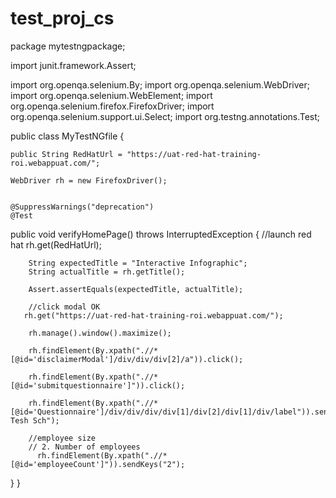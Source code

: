# test_proj_cs
package mytestngpackage;

import junit.framework.Assert;

import org.openqa.selenium.By;
import org.openqa.selenium.WebDriver;
import org.openqa.selenium.WebElement;
import org.openqa.selenium.firefox.FirefoxDriver;
import org.openqa.selenium.support.ui.Select;
import org.testng.annotations.Test;

public class MyTestNGfile 
{
  
	public String RedHatUrl = "https://uat-red-hat-training-roi.webappuat.com/";
	
	WebDriver rh = new FirefoxDriver();
	
	
	@SuppressWarnings("deprecation")
	@Test
  public void verifyHomePage() throws InterruptedException
  {
		//launch red hat
		rh.get(RedHatUrl);
		
		String expectedTitle = "Interactive Infographic";
		String actualTitle = rh.getTitle();
		
		Assert.assertEquals(expectedTitle, actualTitle);
		
		//click modal OK		
       rh.get("https://uat-red-hat-training-roi.webappuat.com/");
		
		rh.manage().window().maximize();
		
		rh.findElement(By.xpath(".//*[@id='disclaimerModal']/div/div/div[2]/a")).click();
		
		rh.findElement(By.xpath(".//*[@id='submitquestionnaire']")).click();
		
		rh.findElement(By.xpath(".//*[@id='Questionnaire']/div/div/div/div[1]/div[2]/div[1]/div/label")).sendKeys("IDC Tesh Sch");
		
		//employee size
		// 2. Number of employees
		  rh.findElement(By.xpath(".//*[@id='employeeCount']")).sendKeys("2");
 
		
  }
}
